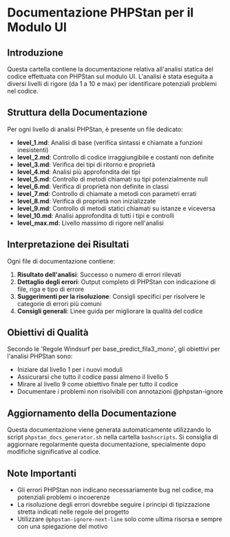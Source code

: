 # Documentazione PHPStan per il Modulo UI

## Introduzione

Questa cartella contiene la documentazione relativa all'analisi statica del codice effettuata con PHPStan sul modulo UI.
L'analisi è stata eseguita a diversi livelli di rigore (da 1 a 10 e max) per identificare potenziali problemi nel codice.

## Struttura della Documentazione

Per ogni livello di analisi PHPStan, è presente un file dedicato:

- **level_1.md**: Analisi di base (verifica sintassi e chiamate a funzioni inesistenti)
- **level_2.md**: Controllo di codice irraggiungibile e costanti non definite
- **level_3.md**: Verifica dei tipi di ritorno e proprietà
- **level_4.md**: Analisi più approfondita dei tipi
- **level_5.md**: Controllo di metodi chiamati su tipi potenzialmente null
- **level_6.md**: Verifica di proprietà non definite in classi
- **level_7.md**: Controllo di chiamate a metodi con parametri errati
- **level_8.md**: Verifica di proprietà non inizializzate
- **level_9.md**: Controllo di metodi statici chiamati su istanze e viceversa
- **level_10.md**: Analisi approfondita di tutti i tipi e controlli
- **level_max.md**: Livello massimo di rigore nell'analisi

## Interpretazione dei Risultati

Ogni file di documentazione contiene:

1. **Risultato dell'analisi**: Successo o numero di errori rilevati
2. **Dettaglio degli errori**: Output completo di PHPStan con indicazione di file, riga e tipo di errore
3. **Suggerimenti per la risoluzione**: Consigli specifici per risolvere le categorie di errori più comuni
4. **Consigli generali**: Linee guida per migliorare la qualità del codice

## Obiettivi di Qualità

Secondo le 'Regole Windsurf per base_predict_fila3_mono', gli obiettivi per l'analisi PHPStan sono:

- Iniziare dal livello 1 per i nuovi moduli
- Assicurarsi che tutto il codice passi almeno il livello 5
- Mirare al livello 9 come obiettivo finale per tutto il codice
- Documentare i problemi non risolvibili con annotazioni @phpstan-ignore

## Aggiornamento della Documentazione

Questa documentazione viene generata automaticamente utilizzando lo script `phpstan_docs_generator.sh` nella cartella `bashscripts`.
Si consiglia di aggiornare regolarmente questa documentazione, specialmente dopo modifiche significative al codice.

## Note Importanti

- Gli errori PHPStan non indicano necessariamente bug nel codice, ma potenziali problemi o incoerenze
- La risoluzione degli errori dovrebbe seguire i principi di tipizzazione stretta indicati nelle regole del progetto
- Utilizzare `@phpstan-ignore-next-line` solo come ultima risorsa e sempre con una spiegazione del motivo
